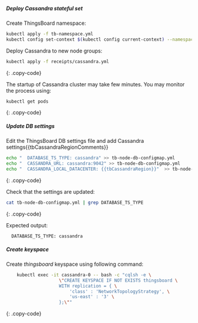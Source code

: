 ##### Deploy Cassandra stateful set

Create ThingsBoard namespace:

```bash
kubectl apply -f tb-namespace.yml
kubectl config set-context $(kubectl config current-context) --namespace=thingsboard
```

Deploy Cassandra to new node groups:

```bash
kubectl apply -f receipts/cassandra.yml
```
{: .copy-code}

The startup of Cassandra cluster may take few minutes. You may monitor the process using:

```bash
kubectl get pods
```
{: .copy-code}

##### Update DB settings

Edit the ThingsBoard DB settings file and add Cassandra settings{{tbCassandraRegionComments}}


```bash
echo "  DATABASE_TS_TYPE: cassandra" >> tb-node-db-configmap.yml
echo "  CASSANDRA_URL: cassandra:9042" >> tb-node-db-configmap.yml
echo "  CASSANDRA_LOCAL_DATACENTER: {{tbCassandraRegion}}"  >> tb-node-db-configmap.yml
```
{: .copy-code}

Check that the settings are updated:

```bash
cat tb-node-db-configmap.yml | grep DATABASE_TS_TYPE
```
{: .copy-code}

Expected output:

```text
  DATABASE_TS_TYPE: cassandra
```

##### Create keyspace

Create *thingsboard* keyspace using following command:

```bash
    kubectl exec -it cassandra-0 -- bash -c "cqlsh -e \
                    \"CREATE KEYSPACE IF NOT EXISTS thingsboard \
                    WITH replication = { \
                        'class' : 'NetworkTopologyStrategy', \
                        'us-east' : '3' \
                    };\""
```
{: .copy-code}